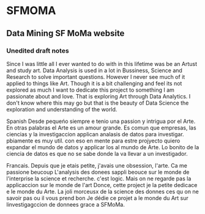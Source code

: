 # SFMOMA
## Data Mining SF MoMa website
### Unedited draft notes
Since I was little all I ever wanted to do with in this lifetime was be an Artust and study art.
Data Analysis is used in a lot in Bussiness, Science and Research to solve important questions.
However I never see much of it applied to things like Art. 
Though it is a bit challenging and feel its not explored as much I want to dedicate this project to something I am passionate about and love.
That is exploring Art through Data Analytics. 
I don't know where this may go but that is the beauty of Data Science the exploration and understanding of the world.

Spanish
Desde pequeńo siempre e tenio una passion y intrigua por el Arte. En otras palabras el Arte es un amour grande.
Es comun que empresas, las ciencias y la investigaccion applican analasis de datos para investigar. pbiamente es muy util.
con eso en mente para estre projyecto quiero expandar el mundo de datos y applicar los al mundo de Arte.
Lo bonito de la ciencia de datos es que no se sabe donde la va llevar a un investigador. 

Francais.
Depuis que je etais petite, j'avais une obsession, l'arte. Ca me passione beucoup
L'analysis des donees sappli beouce sur le monde de l'interprise la science et recherche. c'est logic.
Mais on ne regarde pas la applicaccion sur le monde de l'art
Donce, cette project je la petite dedicace e le monde du Arte.
La joli morceusx de la science des donnes ces qu on ne savoir pas ou il vous prend
bon Je dédie ce projet a le monde du Art sur linvestigagccion de donnees grace a SFMoMa.

